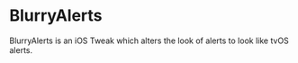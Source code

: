 # BlurryAlerts

BlurryAlerts is an iOS Tweak which alters the look of alerts to look like tvOS alerts.